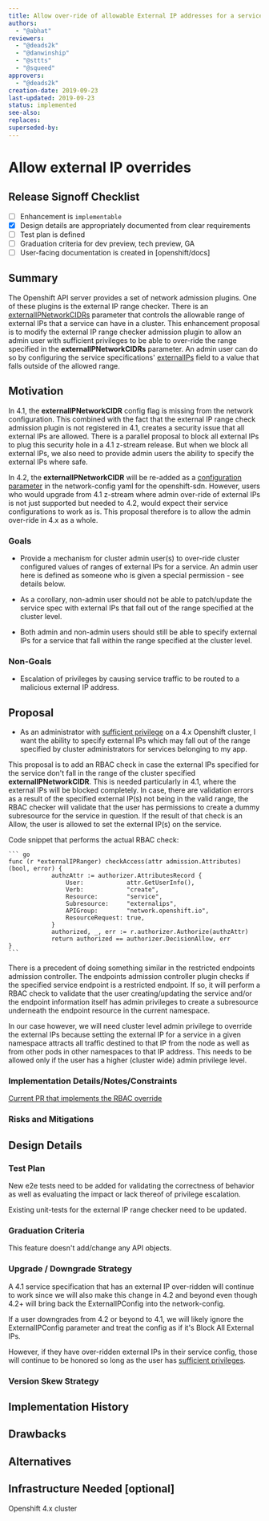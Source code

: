```yaml
---
title: Allow over-ride of allowable External IP addresses for a service
authors:
  - "@abhat"
reviewers:
  - "@deads2k"
  - "@danwinship"
  - "@sttts"
  - "@squeed"
approvers:
  - "@deads2k"
creation-date: 2019-09-23
last-updated: 2019-09-23
status: implemented
see-also:
replaces:
superseded-by:
---
```


# Allow external IP overrides

## Release Signoff Checklist

- [ ] Enhancement is `implementable`
- [x] Design details are appropriately documented from clear requirements
- [ ] Test plan is defined
- [ ] Graduation criteria for dev preview, tech preview, GA
- [ ] User-facing documentation is created in [openshift/docs]

## Summary

The Openshift API server provides a set of network admission plugins. One of these plugins is the external IP range checker.
There is an [externalIPNetworkCIDRs](https://docs.openshift.com/container-platform/3.11/install_config/master_node_configuration.html#master-node-config-network-config "externalipnetworkcidr") parameter 
that controls the allowable range of external IPs that a service can have in a cluster. 
This enhancement proposal is to modify the external IP range checker admission plugin to allow an admin user with 
sufficient privileges to be able to over-ride the range specified in the **externalIPNetworkCIDRs** parameter. 
An admin user can do so by configuring the service specifications' [externalIPs](https://kubernetes.io/docs/concepts/services-networking/service/#external-ips "externalips") field to a value that falls outside of the allowed range.

## Motivation

In 4.1, the **externalIPNetworkCIDR** config flag is missing from the network configuration. 
This combined with the fact that the external IP range check admission plugin is not registered in 4.1, creates a security 
issue that all external IPs are allowed. There is a parallel proposal to block all external IPs to plug this security hole 
in a 4.1 z-stream release. But when we block all external IPs, we also need to provide admin users the ability to specify 
the external IPs where safe.

In 4.2, the **externalIPNetworkCIDR** will be re-added as a [configuration parameter](https://github.com/openshift/api/blob/master/config/v1/types_network.go#L54) in the network-config yaml for the openshift-sdn. 
However, users who would upgrade from 4.1 z-stream where admin over-ride of external IPs is not just supported but needed 
to 4.2, would expect their service configurations to work as is. This proposal therefore is to allow the admin over-ride 
in 4.x as a whole.

### Goals

- Provide a mechanism for cluster admin user(s) to over-ride cluster configured values of ranges of external IPs for a service. 
<a name="admin-user">An admin user here is defined as someone who is given a special permission - see details below</a>.

- As a corollary, non-admin user should not be able to patch/update the service spec with external IPs that fall out of the 
range specified at the cluster level.

- Both admin and non-admin users should still be able to specify external IPs for a service that fall within the range 
specified at the cluster level.

### Non-Goals

- Escalation of privileges by causing service traffic to be routed to a malicious external IP address.

## Proposal

- As an administrator with [sufficient privilege](#admin-user) on a 4.x Openshift cluster, I want the ability to 
specify external IPs which may fall out of the range specified by cluster administrators for services belonging to my app.

This proposal is to add an RBAC check in case the external IPs specified for the service don't fall in the range of the 
cluster specified **externalIPNetworkCIDR**. This is needed particularly in 4.1, where the external IPs will be blocked 
completely. In case, there are validation errors as a result of the specified external IP(s) not being in the valid range, 
the RBAC checker will validate that the user has permissions to create a dummy subresource for the service in question. 
If the result of that check is an Allow, the user is allowed to set the external IP(s) on the service.

Code snippet that performs the actual RBAC check:

	``` go
    func (r *externalIPRanger) checkAccess(attr admission.Attributes) (bool, error) {
            	authzAttr := authorizer.AttributesRecord {
            		User:            attr.GetUserInfo(),
            		Verb:            "create",
            		Resource:        "service",
            		Subresource:     "externalips",
            		APIGroup:        "network.openshift.io",
            		ResourceRequest: true,
            	}
            	authorized, _, err := r.authorizer.Authorize(authzAttr)
            	return authorized == authorizer.DecisionAllow, err
    }
	```

There is a precedent of doing something similar in the restricted endpoints admission controller. The endpoints admission 
controller plugin checks if the specified service endpoint is a restricted endpoint. If so, it will perform a RBAC check 
to validate that the user creating/updating the service and/or the endpoint information itself has admin privileges to 
create a subresource underneath the endpoint resource in the current namespace. 

In our case however, we will need cluster level admin privilege to override the external IPs because setting the external IP 
for a service in a given namespace attracts all traffic destined to that IP from the node as well as from other pods in other 
namespaces to that IP address. This needs to be allowed only if the user has a higher (cluster wide) admin privilege level.

### Implementation Details/Notes/Constraints

[Current PR that implements the RBAC override](https://github.com/openshift/origin/pull/23783 "PR 23783")

### Risks and Mitigations

## Design Details

### Test Plan

New e2e tests need to be added for validating the correctness of behavior 
as well as evaluating the impact or lack thereof of privilege escalation. 

Existing unit-tests for the external IP range checker need to be updated.

### Graduation Criteria

This feature doesn't add/change any API objects.

### Upgrade / Downgrade Strategy

A 4.1 service specification that has an external IP over-ridden will continue to work since we will also make this 
change in 4.2 and beyond even though 4.2+ will bring back the ExternalIPConfig into the network-config.

If a user downgrades from 4.2 or beyond to 4.1, we will likely ignore the ExternalIPConfig parameter and treat the config 
as if it's Block All External IPs.

However, if they have over-ridden external IPs in their service config, those will continue to be honored so long as the 
user has [sufficient privileges](#admin-user).

### Version Skew Strategy

## Implementation History

## Drawbacks


## Alternatives

## Infrastructure Needed [optional]

Openshift 4.x cluster
